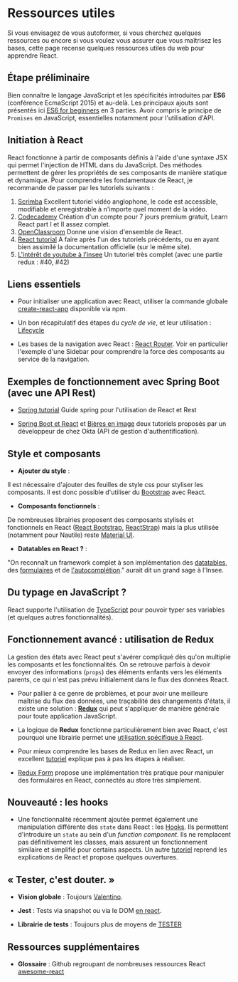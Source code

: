 # Ressources utiles

Si vous envisagez de vous autoformer, si vous cherchez quelques ressources ou encore si vous voulez vous assurer que vous maîtrisez les bases, cette page recense quelques ressources utiles du web pour apprendre React.

## Étape préliminaire

Bien connaître le langage JavaScript et les spécificités introduites par **ES6** (conférence EcmaScript 2015) et au-delà.
Les principaux ajouts sont présentés ici [ES6 for beginners](https://hackernoon.com/es6-for-beginners-f98120b57414) en 3 parties.
Avoir compris le principe de `Promises` en JavaScript, essentielles notamment pour l'utilisation d'API.

## Initiation à React

React fonctionne à partir de composants définis à l'aide d'une syntaxe JSX qui permet l'injection de HTML dans du JavaScript. Des méthodes permettent de gérer les propriétés de ses composants de manière statique et dynamique. Pour comprendre les fondamentaux de React, je recommande de passer par les tutoriels suivants :

1. [Scrimba](https://scrimba.com/g/glearnreact) Excellent tutoriel vidéo anglophone, le code est accessible, modifiable et enregistrable à n'importe quel moment de la vidéo.
2. [Codecademy](https://www.codecademy.com/learn/react-101) Création d'un compte pour 7 jours premium gratuit, Learn React part I et II assez complet.
3. [OpenClassroom](https://openclassrooms.com/fr/courses/4664381-realisez-une-application-web-avec-react-js) Donne une vision d'ensemble de React.
4. [React tutorial](https://reactjs.org/tutorial/tutorial.html) A faire après l'un des tutoriels précédents, ou en ayant bien assimilé la documentation officielle (sur le même site).
5. [L'intérêt de youtube à l'insee](https://www.youtube.com/watch?v=40pWMVMnftc) Un tutoriel très complet (avec une partie redux : #40, #42)

## Liens essentiels

* Pour initialiser une application avec React, utiliser la commande globale [create-react-app](https://openclassrooms.com/fr/courses/4664381-realisez-une-application-web-avec-react-js/4664801-demarrez-facilement-avec-create-react-app) disponible via npm.



* Un bon récapitulatif des étapes du *cycle de vie*, et leur utilisation : [Lifecycle](https://blog.bitsrc.io/react-16-lifecycle-methods-how-and-when-to-use-them-f4ad31fb2282)

* Les bases de la navigation avec React : [React Router](https://reacttraining.com/react-router/web/guides/quick-start). Voir en particulier l'exemple d'une Sidebar pour comprendre la force des composants au service de la navigation.

## Exemples de fonctionnement avec __Spring Boot__ (avec une API Rest)

* [Spring tutorial](https://spring.io/guides/tutorials/react-and-spring-data-rest/) Guide spring pour l'utilisation de React et Rest

* [Spring Boot et React](https://developer.okta.com/blog/2018/07/19/simple-crud-react-and-spring-boot) et [Bières en image](https://developer.okta.com/blog/2017/12/06/bootiful-development-with-spring-boot-and-react) deux tutoriels proposés par un développeur de chez Okta (API de gestion d'authentification).

## Style et composants

* __Ajouter du style__ :

Il est nécessaire d'ajouter des feuilles de style css pour styliser les composants. Il est donc possible d'utiliser du [Bootstrap](https://getbootstrap.com/) avec React.

* __Composants fonctionnels__ :

De nombreuses librairies proposent des composants stylisés et fonctionnels en React ([React Bootstrap](https://react-bootstrap.github.io/), [ReactStrap](https://reactstrap.github.io/)) mais la plus utilisée (notamment pour Nautile) reste [Material UI](https://material-ui.com/).

* __Datatables en React ?__ :

"On reconnaît un framework complet à son implémentation des [datatables](https://github.com/gregnb/mui-datatables), des [formulaires](https://jaredpalmer.com/formik/docs/overview) et de [l'autocomplétion](https://material-ui.com/components/autocomplete/)." aurait dit un grand sage à l'Insee.


## Du typage en __JavaScript__ ?

React supporte l'utilisation de [TypeScript](https://facebook.github.io/create-react-app/docs/adding-typescript) pour pouvoir typer ses variables (et quelques autres fonctionnalités).

## Fonctionnement avancé : utilisation de __Redux__

La gestion des états avec React peut s'avérer compliqué dès qu'on multiplie les composants et les fonctionnalités. On se retrouve parfois à devoir envoyer des informations (`props`) des éléments enfants vers les éléments parents, ce qui n'est pas prévu initialement dans le flux des données React.

* Pour pallier à ce genre de problèmes, et pour avoir une meilleure maîtrise du flux des données, une traçabilité des changements d'états, il existe une solution : [__Redux__](https://redux.js.org/) qui peut s'appliquer de manière générale pour toute application JavaScript.

* La logique de __Redux__ fonctionne particulièrement bien avec React, c'est pourquoi une librairie permet une [utilisation spécifique à React](https://redux.js.org/basics/usage-with-react).

* Pour mieux comprendre les bases de Redux en lien avec React, un excellent [tutoriel](https://www.valentinog.com/blog/redux/) explique pas à pas les étapes à réaliser.

* [Redux Form](https://redux-form.com/8.2.2/docs/gettingstarted.md/) propose une implémentation très pratique pour manipuler des formulaires en React, connectés au store très simplement.

## Nouveauté : les hooks

* Une fonctionnalité récemment ajoutée permet également une manipulation différente des `state` dans React : les [Hooks](https://reactjs.org/docs/hooks-intro.html). Ils permettent d'introduire un `state` au sein d'un _function component_. Ils ne remplacent pas définitivement les classes, mais assurent un fonctionnement similaire et simplifié pour certains aspects. Un autre [tutoriel](https://www.valentinog.com/blog/hooks/) reprend les explications de React et propose quelques ouvertures.


## « Tester, c'est douter. »

* __Vision globale__ : Toujours [Valentino](https://www.valentinog.com/blog/testing-react/).

* __Jest__ : Tests via snapshot ou via le DOM [en react](https://jestjs.io/docs/en/tutorial-react).

* __Librairie de tests__ : Toujours plus de moyens de [TESTER](https://github.com/testing-library/react-testing-library)

## Ressources supplémentaires

* __Glossaire__ : Github regroupant de nombreuses ressources React [awesome-react](https://github.com/enaqx/awesome-react)



